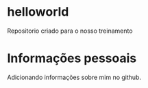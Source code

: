 # helloworld
Repositorio criado para o nosso treinamento

# Informações pessoais
Adicionando informações sobre mim no github.
